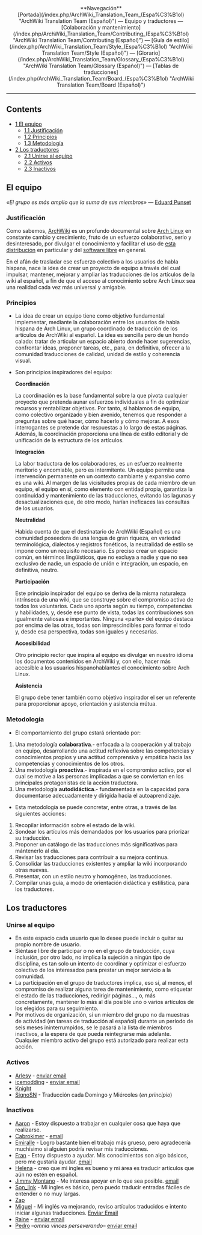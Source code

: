 <center>**Navegación**</center>

<center>[Portada](/index.php/ArchWiki_Translation_Team_(Espa%C3%B1ol) "ArchWiki Translation Team (Español)") — <a class="mw-selflink selflink">Equipo y traductores</a> — [Colaboración y mantenimiento](/index.php/ArchWiki_Translation_Team/Contributing_(Espa%C3%B1ol) "ArchWiki Translation Team/Contributing (Español)") — [Guía de estilo](/index.php/ArchWiki_Translation_Team/Style_(Espa%C3%B1ol) "ArchWiki Translation Team/Style (Español)") — [Glorario](/index.php/ArchWiki_Translation_Team/Glossary_(Espa%C3%B1ol) "ArchWiki Translation Team/Glossary (Español)") — [Tablas de traducciones](/index.php/ArchWiki_Translation_Team/Board_(Espa%C3%B1ol) "ArchWiki Translation Team/Board (Español)")</center>

* * *

## Contents

*   [1 El equipo](#El_equipo)
    *   [1.1 Justificación](#Justificaci.C3.B3n)
    *   [1.2 Principios](#Principios)
    *   [1.3 Metodología](#Metodolog.C3.ADa)
*   [2 Los traductores](#Los_traductores)
    *   [2.1 Unirse al equipo](#Unirse_al_equipo)
    *   [2.2 Activos](#Activos)
    *   [2.3 Inactivos](#Inactivos)

## El equipo

*«El grupo es más amplio que la suma de sus miembros»* — [Eduard Punset](https://en.wikipedia.org/wiki/es:Eduardo_Punset "wikipedia:es:Eduardo Punset")

### Justificación

Como sabemos, [ArchWiki](/index.php/ArchWiki:About_(Espa%C3%B1ol) "ArchWiki:About (Español)") es un profundo documental sobre [Arch Linux](/index.php/Arch_Linux_(Espa%C3%B1ol) "Arch Linux (Español)") en constante cambio y crecimiento, fruto de un esfuerzo colaborativo, serio y desinteresado, por divulgar el conocimiento y facilitar el uso de [esta distribución](https://en.wikipedia.org/wiki/es:Arch_Linux "wikipedia:es:Arch Linux") en particular y del [software libre](https://en.wikipedia.org/wiki/es:Software_libre "wikipedia:es:Software libre") en general.

En el afán de trasladar ese esfuerzo colectivo a los usuarios de habla hispana, nace la idea de crear un proyecto de equipo a través del cual impulsar, mantener, mejorar y ampliar las traducciones de los artículos de la wiki al español, a fin de que el acceso al conocimiento sobre Arch Linux sea una realidad cada vez más universal y amigable.

### Principios

*   La idea de crear un equipo tiene como objetivo fundamental implementar, mediante la colaboración entre los usuarios de habla hispana de Arch Linux, un grupo coordinado de traducción de los artículos de ArchWiki al español. La idea es sencilla pero de un hondo calado: tratar de articular un espacio abierto donde hacer sugerencias, confrontar ideas, proponer tareas, etc., para, en definitiva, ofrecer a la comunidad traducciones de calidad, unidad de estilo y coherencia visual.

*   Son principios inspiradores del equipo:

	**Coordinación**

	La coordinación es la base fundamental sobre la que pivota cualquier proyecto que pretenda aunar esfuerzos individuales a fin de optimizar recursos y rentabilizar objetivos. Por tanto, si hablamos de equipo, como colectivo organizado y bien avenido, tenemos que responder a preguntas sobre qué hacer, cómo hacerlo y cómo mejorar. A esos interrogantes se pretende dar respuestas a lo largo de estas páginas. Además, la coordinación proporciona una línea de estilo editorial y de unificación de la estructura de los artículos.

	**Integración**

	La labor traductora de los colaboradores, es un esfuerzo realmente meritorio y encomiable, pero es intermitente. Un equipo permite una intervención permanente en un contexto cambiante y expansivo como es una wiki. Al margen de las vicisitudes propias de cada miembro de un equipo, el equipo en sí, como elemento con entidad propia, garantiza la continuidad y mantenimiento de las traducciones, evitando las lagunas y desactualizaciones que, de otro modo, harían ineficaces las consultas de los usuarios.

	**Neutralidad**

	Habida cuenta de que el destinatario de ArchWiki (Español) es una comunidad poseedora de una lengua de gran riqueza, en variedad terminológica, dialectos y registros fonéticos, la neutralidad de estilo se impone como un requisito necesario. Es preciso crear un espacio común, en términos lingüísticos, que no excluya a nadie y que no sea exclusivo de nadie, un espacio de unión e integración, un espacio, en definitiva, neutro.

	**Participación**

	Este principio inspirador del equipo se deriva de la misma naturaleza intrínseca de una wiki, que se construye sobre el compromiso activo de todos los voluntarios. Cada uno aporta según su tiempo, competencias y habilidades, y, desde ese punto de vista, todas las contribuciones son igualmente valiosas e importantes. Ninguna «parte» del equipo destaca por encima de las otras, todas son imprescindibles para formar el todo y, desde esa perspectiva, todas son iguales y necesarias.

	**Accesibilidad**

	Otro principio rector que inspira al equipo es divulgar en nuestro idioma los documentos contenidos en ArchWiki y, con ello, hacer más accesible a los usuarios hispanohablantes el conocimiento sobre Arch Linux.

	**Asistencia**

	El grupo debe tener también como objetivo inspirador el ser un referente para proporcionar apoyo, orientación y asistencia mútua.

### Metodología

*   El comportamiento del grupo estará orientado por:

1.  Una metodología **colaborativa**.- enfocada a la cooperación y al trabajo en equipo, desarrollando una actitud reflexiva sobre las competencias y conocimientos propios y una actitud comprensiva y empática hacia las competencias y conocimientos de los otros.
2.  Una metodología **proactiva**.- inspirada en el compromiso activo, por el cual se motive a las personas implicadas a que se conviertan en los principales protagonistas de la acción traductora.
3.  Una metodología **autodidáctica**.- fundamentada en la capacidad para documentarse adecuadamente y dirigida hacia el autoaprendizaje.

*   Esta metodología se puede concretar, entre otras, a través de las siguientes acciones:

1.  Recopilar información sobre el estado de la wiki.
2.  Sondear los artículos más demandados por los usuarios para priorizar su traducción.
3.  Proponer un catálogo de las traducciones más significativas para mántenerlo al día.
4.  Revisar las traducciones para contribuir a su mejora continua.
5.  Consolidar las traducciones existentes y ampliar la wiki incorporando otras nuevas.
6.  Presentar, con un estilo neutro y homogéneo, las traducciones.
7.  Compilar unas guía, a modo de orientación didáctica y estilística, para los traductores.

## Los traductores

### Unirse al equipo

*   En este espacio cada usuario que lo desee puede incluir o quitar su propio nombre de usuario.
*   Siéntase libre de participar o no en el grupo de traducción, cuya inclusión, por otro lado, no implica la sujeción a ningún tipo de disciplina, es tan solo un intento de coordinar y optimizar el esfuerzo colectivo de los interesados para prestar un mejor servicio a la comunidad.
*   La participación en el grupo de traductores implica, eso sí, al menos, el compromiso de realizar alguna tarea de mantenimiento, como etiquetar el estado de las traducciones, redirigir páginas..., o, más concretamente, mantener lo más al día posible uno o varios artículos de los elegidos para su seguimiento.
*   Por motivos de organización, si un miembro del grupo no da muestras de actividad (en tareas de traducción al español) durante un período de seis meses ininterrumpidos, se le pasará a la lista de miembros inactivos, a la espera de que pueda reintegrarse más adelante. Cualquier miembro activo del grupo está autorizado para realizar esta acción.

### Activos

*   [Arlesy](/index.php/User:Arlesy "User:Arlesy") - [enviar email](/index.php/Special:EmailUser/Arlesy "Special:EmailUser/Arlesy")
*   [icemodding](/index.php/User:Icemodding "User:Icemodding") - [enviar email](/index.php/Special:EmailUser/icemodding "Special:EmailUser/icemodding")
*   [Knight](/index.php/User:DKS "User:DKS")
*   [SignoSN](/index.php/User:SignoSN "User:SignoSN") - Traducción cada Domingo y Miércoles (*en principio*)

### Inactivos

*   [Aaron](/index.php/User:Ajrl "User:Ajrl") - Estoy dispuesto a trabajar en cualquier cosa que haya que realizarse.
*   [Cabrokimer](/index.php?title=User:Cabrokimer&action=edit&redlink=1 "User:Cabrokimer (page does not exist)") - [email](/index.php/Special:EmailUser/Cabrokimer "Special:EmailUser/Cabrokimer")
*   [Emiralle](/index.php/User:Emiralle "User:Emiralle") - Logro bastante bien el trabajo más grueso, pero agradecería muchísimo si alguien podría revisar mis traducciones.
*   [Fran](/index.php/User:Fmgb92 "User:Fmgb92") - Estoy dispuesto a ayudar. Mis conocimientos son algo básicos, pero me gustaría ayudar. [email](/index.php/Special:EmailUser/Fmgb92 "Special:EmailUser/Fmgb92")
*   [Helena](/index.php/User:Helena_ryuu "User:Helena ryuu") - creo que mi ingles es bueno y mi área es traducir artículos que aún no estén en español.
*   [Jimmy Montano](/index.php/User:JimmyMontano "User:JimmyMontano") - Me interesa apoyar en lo que sea posible. [email](/index.php/Special:EmailUser/JimmyMontano "Special:EmailUser/JimmyMontano")
*   [Son_link](/index.php?title=User:Son_link&action=edit&redlink=1 "User:Son link (page does not exist)") - Mi ingles es básico, pero puedo traducir entradas fáciles de entender o no muy largas.
*   [Zap](/index.php?title=User:Zap&action=edit&redlink=1 "User:Zap (page does not exist)")
*   [Miguel](/index.php/User:Zodiac_es "User:Zodiac es") - Mi inglés va mejorando, reviso artículos traducidos e intento iniciar algunas traducciones. [Enviar Email](/index.php/Special:EmailUser/zodiac_es "Special:EmailUser/zodiac es")
*   [Raine](/index.php/User:Raine "User:Raine") - [enviar email](/index.php/Special:EmailUser/Raine "Special:EmailUser/Raine")
*   [Pedro](/index.php/User:Pedro "User:Pedro") –*omnia vinces perseverando*– [enviar email](/index.php/Special:EmailUser/Pedro "Special:EmailUser/Pedro")